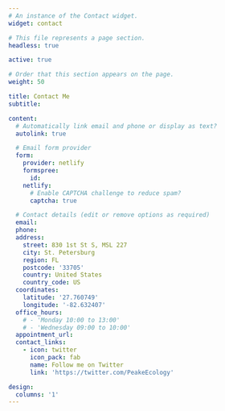 ```yaml
---
# An instance of the Contact widget.
widget: contact

# This file represents a page section.
headless: true

active: true

# Order that this section appears on the page.
weight: 50

title: Contact Me
subtitle:

content:
  # Automatically link email and phone or display as text?
  autolink: true

  # Email form provider
  form:
    provider: netlify
    formspree:
      id:
    netlify:
      # Enable CAPTCHA challenge to reduce spam?
      captcha: true

  # Contact details (edit or remove options as required)
  email: 
  phone: 
  address:
    street: 830 1st St S, MSL 227
    city: St. Petersburg
    region: FL
    postcode: '33705'
    country: United States
    country_code: US
  coordinates:
    latitude: '27.760749'
    longitude: '-82.632407'
  office_hours:
    # - 'Monday 10:00 to 13:00'
    # - 'Wednesday 09:00 to 10:00'
  appointment_url: 
  contact_links:
    - icon: twitter
      icon_pack: fab
      name: Follow me on Twitter
      link: 'https://twitter.com/PeakeEcology'

design:
  columns: '1'
---
```

